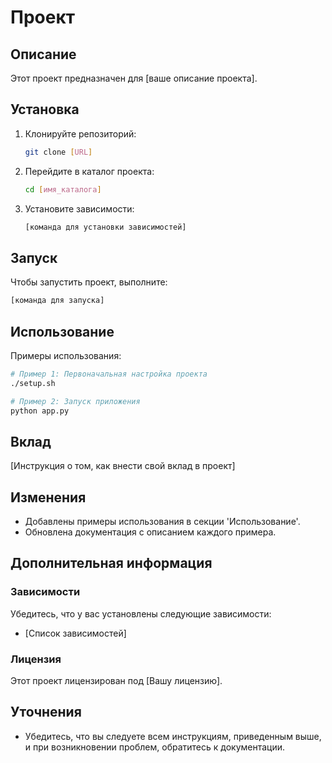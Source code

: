 # Проект

## Описание
Этот проект предназначен для [ваше описание проекта].

## Установка
1. Клонируйте репозиторий:
   ```bash
   git clone [URL]
   ```
2. Перейдите в каталог проекта:
   ```bash
   cd [имя_каталога]
   ```
3. Установите зависимости:
   ```bash
   [команда для установки зависимостей]
   ```

## Запуск
Чтобы запустить проект, выполните:
```bash
[команда для запуска]
```

## Использование
Примеры использования:
```bash
# Пример 1: Первоначальная настройка проекта
./setup.sh

# Пример 2: Запуск приложения
python app.py
```

## Вклад
[Инструкция о том, как внести свой вклад в проект]

## Изменения
- Добавлены примеры использования в секции 'Использование'.
- Обновлена документация с описанием каждого примера.

## Дополнительная информация

### Зависимости
Убедитесь, что у вас установлены следующие зависимости:
- [Список зависимостей]

### Лицензия
Этот проект лицензирован под [Вашу лицензию].

## Уточнения
- Убедитесь, что вы следуете всем инструкциям, приведенным выше, и при возникновении проблем, обратитесь к документации.